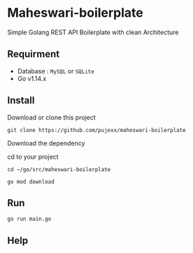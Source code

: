 # Maheswari-boilerplate
Simple Golang REST API Boilerplate with clean Architecture

## Requirment
- Database : `MySQL` or `SQLite`
- Go v1.14.x
## Install 
Download or clone this project
```shell script
git clone https://github.com/pujexx/maheswari-boilerplate
```
Download the dependency

cd to your project 
```
cd ~/go/src/maheswari-boilerplate
```
```shell script
go mod download
```
## Run

```shell script
go run main.go
```

## Help
